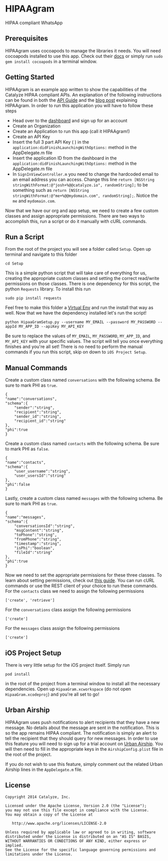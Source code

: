 HIPAAgram
=========
HIPAA compliant WhatsApp

Prerequisites
-------------
HIPAAgram uses cocoapods to manage the libraries it needs. You will need cocoapods installed to use this app. Check out their [docs](http://cocoapods.org/) or simply run `sudo gem install cocoapods` in a terminal window.

Getting Started
---------------
HIPAAgram is an example app written to show the capabilities of the Catalyze HIPAA compliant APIs. An explanation of the following instructions can be found in both the [API Guide](https://docs.catalyze.io/guides/api/latest/) and the [blog post](https://blog.catalyze.io) explaining HIPAAgram. In order to run this application you will have to follow these steps

* Head over to the [dashboard](https://dashboard.catalyze.io) and sign up for an account
* Create an Organization
* Create an Application to run this app (call it HIPAAgram!)
* Create an API Key
* Insert the full 3 part API Key (<type> <identifier> <id>) in the `application:didFinishLaunchingWithOptions:` method in the AppDelegate.m file
* Insert the application ID from the dashboard in the `application:didFinishLaunchingWithOptions:` method in the AppDelegate.m file
* In `SignInViewController.m` you need to change the hardcoded email to an email address you can access. Change this line `return [NSString stringWithFormat:@"josh+%@@catalyze.io", randomString];` to be something such as `return [NSString stringWithFormat:@"me+%@@mydomain.com", randomString];`. Notice the `me` and `mydomain.com`.

Now that we have our org and app setup, we need to create a few custom classes and assign appropriate permissions. There are two ways to accomplish this, run a script or do it manually with cURL commands.

Run a Script
------------
From the root of the project you will see a folder called `Setup`. Open up terminal and navigate to this folder

```
cd Setup
```

This is a simple python script that will take care of everything for us, creating the appropriate custom classes and setting the correct read/write permissions on those classes. There is one dependency for this script, the python `Requests` library. To install this run

```
sudo pip install requests
```

Feel free to make this folder a [Virtual Env](https://virtualenv.pypa.io/en/latest/) and run the install that way as well. Now that we have the dependency installed let's run the script!

```
python HipaaGramSetup.py --username MY_EMAIL --password MY_PASSWORD --appId MY_APP_ID --apiKey MY_API_KEY
```

Be sure to replace the values of `MY_EMAIL`, `MY_PASSWORD`, `MY_APP_ID`, and `MY_API_KEY` with your specific values. The script will tell you once everything finishes and you're all set! There is no need to perform the manual commands if you run this script, skip on down to `iOS Project Setup`.

Manual Commands
---------------
Create a custom class named `conversations` with the following schema. Be sure to mark PHI as `true`.

```
{
"name":"conversations",
"schema":{
	"sender":"string",
	"recipient":"string",
	"sender_id":"string",
	"recipient_id":"string"
},
"phi":true
}
```

Create a custom class named `contacts` with the following schema. Be sure to mark PHI as `false`.

```
{
"name":"contacts",
"schema":{
	"user_username":"string",
	"user_usersId":"string"
},
"phi":false
}
```

Lastly, create a custom class named `messages` with the following schema. Be sure to mark PHI as `true`.

```
{
"name":"messages",
"schema":{
	"conversationsId":"string",
	"msgContent":"string",
	"toPhone":"string",
	"fromPhone":"string",
	"timestamp":"string",
	"isPhi":"boolean",
	"fileId":"string"
},
"phi":true
}
```

Now we need to set the appropriate permissions for these three classes. To learn about setting permissions, check out [this guide](https://resources.catalyze.io/baas/guides/permissions-and-acls/#granting-full-permissions-on-a-custom-class). You can run cURL commands or use the REST client of your choice to run these commands. For the `contacts` class we need to assign the following permissions

```
['create', 'retrieve']
```

For the `conversations` class assign the following permissions

```
['create']
```

For the `messages` class assign the following permissions

```
['create']
```

iOS Project Setup
-----------------
There is very little setup for the iOS project itself. Simply run

```
pod install
```

in the root of the project from a terminal window to install all the necessary dependencies. Open up `HipaaGram.xcworkspace` (do not open `HipaaGram.xcodeproj`) and you're all set to go!

Urban Airship
-------------
HIPAAgram uses push notifications to alert recipients that they have a new message. No details about the message are sent in the notification. This is so the app remains HIPAA compliant. The notification is simply an alert to tell the recipient that they should query for new messages. In order to use this feature you will need to sign up for a trial account on [Urban Airship](http://urbanairship.com/). You will then need to fill in the appropriate keys in the `AirshipConfig.plist` file in the root of the project.

If you do not wish to use this feature, simply comment out the related Urban Airship lines in the `AppDelegate.m` file. 

License
--------

    Copyright 2014 Catalyze, Inc.

    Licensed under the Apache License, Version 2.0 (the "License");
    you may not use this file except in compliance with the License.
    You may obtain a copy of the License at

       http://www.apache.org/licenses/LICENSE-2.0

    Unless required by applicable law or agreed to in writing, software
    distributed under the License is distributed on an "AS IS" BASIS,
    WITHOUT WARRANTIES OR CONDITIONS OF ANY KIND, either express or implied.
    See the License for the specific language governing permissions and
    limitations under the License.
